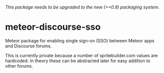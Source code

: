 *This package needs to be upgraded to the new (>=0.9) packaging system.*

meteor-discourse-sso
====================

Meteor package for enabling single sign-on (SSO) between Meteor apps and Discourse forums.

This is currently private because a number of spritebuilder.com values are hardcoded. In theory these can be abstracted later for easy addition to other forums.

